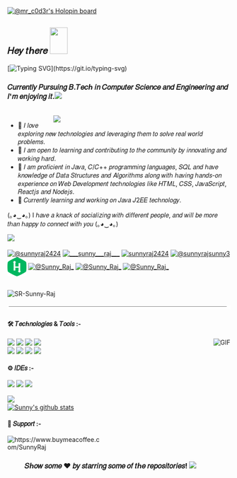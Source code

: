 [![@mr_c0d3r's Holopin board](https://holopin.me/mr_c0d3r)](https://holopin.io/@mr_c0d3r)
<h2> 𝐻𝑒𝑦 𝑡ℎ𝑒𝑟𝑒 <img src="https://media.giphy.com/media/QX1OLGwOdE2X5kjn9w/giphy.gif" height="60" width="40"></h2>
<!-- <h3 style=font-family: 'Fuzzy Bubbles', cursive;>𝐼'𝑚 𝑆𝑢𝑛𝑛𝑦 𝑅𝑎𝑗!<img src="https://media.giphy.com/media/mGcNjsfWAjY5AEZNw6/giphy.gif" width="50"></h3> -->
<!-- <img src="https://media.giphy.com/media/mGcNjsfWAjY5AEZNw6/giphy.gif" width="50"> -->

<!-- [![Typing SVG](https://readme-typing-svg.herokuapp.com?color=%2336BCF7&lines=𝐼'𝑚+𝑆𝑢𝑛𝑛𝑦+𝑅𝑎𝑗!)](https://git.io/typing-svg) -->
[![Typing SVG](https://readme-typing-svg.herokuapp.com?color=%23FDA500&lines=𝐼'𝑚+𝑆𝑢𝑛𝑛𝑦+𝑅𝑎𝑗!)](https://git.io/typing-svg)

<h3> 𝐶𝑢𝑟𝑟𝑒𝑛𝑡𝑙𝑦 𝑃𝑢𝑟𝑠𝑢𝑖𝑛𝑔 𝐵.𝑇𝑒𝑐ℎ 𝑖𝑛 𝐶𝑜𝑚𝑝𝑢𝑡𝑒𝑟 𝑆𝑐𝑖𝑒𝑛𝑐𝑒 𝑎𝑛𝑑 𝐸𝑛𝑔𝑖𝑛𝑒𝑒𝑟𝑖𝑛𝑔 𝑎𝑛𝑑 𝐼'𝑚 𝑒𝑛𝑗𝑜𝑦𝑖𝑛𝑔 𝑖𝑡.<img src="https://media.giphy.com/media/VgCDAzcKvsR6OM0uWg/giphy.gif" width="50"> </h3><br>

<img align='right' src="https://media.giphy.com/media/SEiFq3e1S4xyQGzird/giphy.gif" width="400">
<!-- <img align='right' src="https://media.giphy.com/media/7G9YhMtnt2FQR9Sscd/giphy.gif" width="400"> -->

<!-- 
- 🎓 I'm currently learning - Backend Web Development//fsymbols.com
- 🤿 I'm looking forward to collaborate on topics related to - DSA , Web Development , Python , Java , C/C++
- 🐞 Fun Fact -: Code is like humor. When you have to explain it , it's bad -->
<ul>
<li>📌 𝐼 𝑙𝑜𝑣𝑒 𝑒𝑥𝑝𝑙𝑜𝑟𝑖𝑛𝑔 𝑛𝑒𝑤 𝑡𝑒𝑐ℎ𝑛𝑜𝑙𝑜𝑔𝑖𝑒𝑠 𝑎𝑛𝑑 𝑙𝑒𝑣𝑒𝑟𝑎𝑔𝑖𝑛𝑔 𝑡ℎ𝑒𝑚 𝑡𝑜 𝑠𝑜𝑙𝑣𝑒 𝑟𝑒𝑎𝑙 𝑤𝑜𝑟𝑙𝑑 𝑝𝑟𝑜𝑏𝑙𝑒𝑚𝑠.</li>
<li>📌 𝐼 𝑎𝑚 𝑜𝑝𝑒𝑛 𝑡𝑜 𝑙𝑒𝑎𝑟𝑛𝑖𝑛𝑔 𝑎𝑛𝑑 𝑐𝑜𝑛𝑡𝑟𝑖𝑏𝑢𝑡𝑖𝑛𝑔 𝑡𝑜 𝑡ℎ𝑒 𝑐𝑜𝑚𝑚𝑢𝑛𝑖𝑡𝑦 𝑏𝑦 𝑖𝑛𝑛𝑜𝑣𝑎𝑡𝑖𝑛𝑔 𝑎𝑛𝑑 𝑤𝑜𝑟𝑘𝑖𝑛𝑔 ℎ𝑎𝑟𝑑.</li>
<li>📌 𝐼 𝑎𝑚 𝑝𝑟𝑜𝑓𝑖𝑐𝑖𝑒𝑛𝑡 𝑖𝑛 𝐽𝑎𝑣𝑎, 𝐶/𝐶++ 𝑝𝑟𝑜𝑔𝑟𝑎𝑚𝑚𝑖𝑛𝑔 𝑙𝑎𝑛𝑔𝑢𝑎𝑔𝑒𝑠, 𝑆𝑄𝐿 𝑎𝑛𝑑 ℎ𝑎𝑣𝑒 𝑘𝑛𝑜𝑤𝑙𝑒𝑑𝑔𝑒 𝑜𝑓 𝐷𝑎𝑡𝑎 𝑆𝑡𝑟𝑢𝑐𝑡𝑢𝑟𝑒𝑠 𝑎𝑛𝑑 𝐴𝑙𝑔𝑜𝑟𝑖𝑡ℎ𝑚𝑠 𝑎𝑙𝑜𝑛𝑔 𝑤𝑖𝑡ℎ ℎ𝑎𝑣𝑖𝑛𝑔 ℎ𝑎𝑛𝑑𝑠-𝑜𝑛 𝑒𝑥𝑝𝑒𝑟𝑖𝑒𝑛𝑐𝑒 𝑜𝑛 𝑊𝑒𝑏 𝐷𝑒𝑣𝑒𝑙𝑜𝑝𝑚𝑒𝑛𝑡 𝑡𝑒𝑐ℎ𝑛𝑜𝑙𝑜𝑔𝑖𝑒𝑠 𝑙𝑖𝑘𝑒 𝐻𝑇𝑀𝐿, 𝐶𝑆𝑆, 𝐽𝑎𝑣𝑎𝑆𝑐𝑟𝑖𝑝𝑡, 𝑅𝑒𝑎𝑐𝑡𝑗𝑠 𝑎𝑛𝑑 𝑁𝑜𝑑𝑒𝑗𝑠.</li>
<li>📌 𝐶𝑢𝑟𝑟𝑒𝑛𝑡𝑙𝑦 𝑙𝑒𝑎𝑟𝑛𝑖𝑛𝑔 𝑎𝑛𝑑 𝑤𝑜𝑟𝑘𝑖𝑛𝑔 𝑜𝑛 𝐽𝑎𝑣𝑎 𝐽2𝐸𝐸 𝑡𝑒𝑐ℎ𝑛𝑜𝑙𝑜𝑔𝑦.</li>
</ul>

<!-- https://assets5.lottiefiles.com/packages/lf20_tsdnk8ut.json -->
(｡◕‿◕｡) I ℎ𝑎𝑣𝑒 𝑎 𝑘𝑛𝑎𝑐𝑘 𝑜𝑓 𝑠𝑜𝑐𝑖𝑎𝑙𝑖𝑧𝑖𝑛𝑔 𝑤𝑖𝑡ℎ 𝑑𝑖𝑓𝑓𝑒𝑟𝑒𝑛𝑡 𝑝𝑒𝑜𝑝𝑙𝑒, 𝑎𝑛𝑑 𝑤𝑖𝑙𝑙 𝑏𝑒 𝑚𝑜𝑟𝑒 𝑡ℎ𝑎𝑛 ℎ𝑎𝑝𝑝𝑦 𝑡𝑜 𝑐𝑜𝑛𝑛𝑒𝑐𝑡 𝑤𝑖𝑡ℎ 𝑦𝑜𝑢 (｡◕‿◕｡)
<br>
<!-- (｡◕‿◕｡) I ℎ𝑎𝑣𝑒 𝑎 𝑘𝑛𝑎𝑐𝑘 𝑜𝑓 𝑠𝑜𝑐𝑖𝑎𝑙𝑖𝑧𝑖𝑛𝑔 𝑤𝑖𝑡ℎ 𝑑𝑖𝑓𝑓𝑒𝑟𝑒𝑛𝑡 𝑝𝑒𝑜𝑝𝑙𝑒, 𝑎𝑛𝑑 𝑤𝑖𝑙𝑙 𝑏𝑒 𝑚𝑜𝑟𝑒 𝑡ℎ𝑎𝑛 ℎ𝑎𝑝𝑝𝑦 𝑡𝑜 𝑐𝑜𝑛𝑛𝑒𝑐𝑡 𝑤𝑖𝑡ℎ 𝑦𝑜𝑢 (｡◕‿◕｡) -->
  
<img src="https://media.giphy.com/media/7xWWnhbzGtpwEcbYvP/giphy.gif" width="100">

<p align="left">
<a href="https://dev.to/@sunnyraj2424" target="blank"><img align="center" src="https://d2fltix0v2e0sb.cloudfront.net/dev-black.png" alt="@sunnyraj2424" height="43" width="43" /></a>
<a href="https://instagram.com/___sunny___raj___" target="blank"><img align="center" src="https://img.icons8.com/cute-clipart/2x/instagram-new.png" alt="___sunny___raj___" height="43" width="43" /></a>
<a href="https://linkedin.com/in/sunnyraj2424" target="blank"><img align="center" src="https://img.icons8.com/cute-clipart/2x/linkedin.png" alt="sunnyraj2424" height="43" width="43" /></a>
<a href="https://twitter.com/@sunnyrajsunny3" target="blank"><img align="center" src="https://img.icons8.com/cute-clipart/2x/twitter.png" alt="@sunnyrajsunny3" height="43" width="43" /></a>
<a href="https://www.hackerrank.com/Sunny_Raj_2023" target="blank"><img align="center" src="https://github.com/amangupta37/KNOW-ME-app/blob/main/hacker-rank.png" alt="@Sunny_Raj_" height="43" width="43" /></a>
<a href="https://leetcode.com/SR-Sunny-Raj/" target="blank"><img align="center" src="https://img.icons8.com/external-tal-revivo-shadow-tal-revivo/43/000000/external-level-up-your-coding-skills-and-quickly-land-a-job-logo-shadow-tal-revivo.png" alt="@Sunny_Raj_" /></a>
<a href="https://www.codechef.com/users/mr_c0d3r" target="blank"><img align="center" src="https://img.icons8.com/ios/43/000000/codechef.png" alt="@Sunny_Raj_" /></a>
<a href="https://auth.geeksforgeeks.org/user/sunnyraj1333/practice" target="blank"><img align="center" src="https://img.icons8.com/color/43/000000/GeeksforGeeks.png" alt="@Sunny_Raj_" /></a>
  
  
</br>
<br> 
<p>
    <align="center"> <img src="https://komarev.com/ghpvc/?username=SR-Sunny-Raj&label=Visitors%20&color=0e75b6&style=plastic" alt="SR-Sunny-Raj" />
</p>
<img src="https://github.com/KKhushhalR2405/Bio/blob/master/border.gif" width="1100px" height="10px"></h2>

<!-- #### 🛠️ Technologies & Tools :- -->
<h4> 🛠️ 𝑇𝑒𝑐ℎ𝑛𝑜𝑙𝑜𝑔𝑖𝑒𝑠 & 𝑇𝑜𝑜𝑙𝑠 :- </h4>
<img align="right" alt="GIF" height="300px" src="https://media.giphy.com/media/xT9IgzoKnwFNmISR8I/giphy.gif" />
<p float="left">
<img src="https://img.icons8.com/color/64/c-programming.png"/>
<img src="https://img.icons8.com/color/64/c-plus-plus-logo.png"/>
<img src="https://img.icons8.com/color/64/java-coffee-cup-logo--v1.png"/>
<img src="https://img.icons8.com/color/64/python.png"/>
<br>
<img src="https://img.icons8.com/color/64/html-5--v1.png"/>
<img src="https://img.icons8.com/color/64/css3.png"/>
<img src="https://img.icons8.com/color/64/javascript--v1.png"/>
<img src="https://img.icons8.com/color/64/nodejs.png"/>
</p>

<!-- #### ⚙ IDEs :- -->
<h4> ⚙ 𝐼𝐷𝐸𝑠 :-</h4>
<p float="left">
<img src="https://img.icons8.com/color/64/000000/pycharm.png"/>
<img src="https://img.icons8.com/color/64/000000/intellij-idea.png"/>
<img src="https://img.icons8.com/fluent/64/000000/visual-studio-code-2019.png"/>
</p>

<p align="left">
<a href="https://github.com/SR-Sunny-Raj">
<img align="center" src="https://github-readme-stats.vercel.app/api/top-langs/?username=SR-Sunny-Raj&theme=calm&line_height=10&langs_count=8&layout=compact" />
</a>
<br>
<a href="https://github.com/SR-Sunny-Raj">
 <img align="center" src="https://github-readme-stats.vercel.app/api?username=SR-Sunny-Raj&show_icons=true&theme=calm&line_height=27" alt="Sunny's github stats"/>
</a></p>
  
<!-- [![Readme Card](https://github-readme-stats.vercel.app/api/pin/?username=SR-Sunny-Raj&repo=Hacktoberfest2022-for-everyone&show_owner=true&theme=gruvbox_light)](https://github.com/SR-Sunny-Raj/Hacktoberfest2022-for-everyone) -->
  
<!-- #### 🔰 Support :- -->
<h4> 🔰 𝑆𝑢𝑝𝑝𝑜𝑟𝑡 :-</h4>
<p float="left">
<a href="https://www.buymeacoffee.com/SunnyRaj"> <img align="left" src="https://cdn.buymeacoffee.com/buttons/v2/default-yellow.png" height="50" width="210" alt="https://www.buymeacoffee.com/SunnyRaj" /></a></p><br><br>

<h3 align="center">
<!-- Show some ❤️ by starring some of the repositories! -->
𝑆ℎ𝑜𝑤 𝑠𝑜𝑚𝑒 ❤️ 𝑏𝑦 𝑠𝑡𝑎𝑟𝑟𝑖𝑛𝑔 𝑠𝑜𝑚𝑒 𝑜𝑓 𝑡ℎ𝑒 𝑟𝑒𝑝𝑜𝑠𝑖𝑡𝑜𝑟𝑖𝑒𝑠!
<img src="https://emojis.slackmojis.com/emojis/images/1588315024/8823/hyperkitty.gif?1588315024" width="30"></h3>
